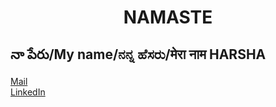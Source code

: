 <h1 align="center">NAMASTE </h1>

<h2 align="start"> నా పేరు/My name/ನನ್ನ ಹೆಸರು/मेरा नाम <b>HARSHA</b></h2>

<a href="msharsha8118@gmail.com" >Mail</a> <br>
<a href="https://www.linkedin.com/in/sree-harsha-m-54a480216?utm_source=share&utm_campaign=share_via&utm_content=profile&utm_medium=android_app">LinkedIn</a>


